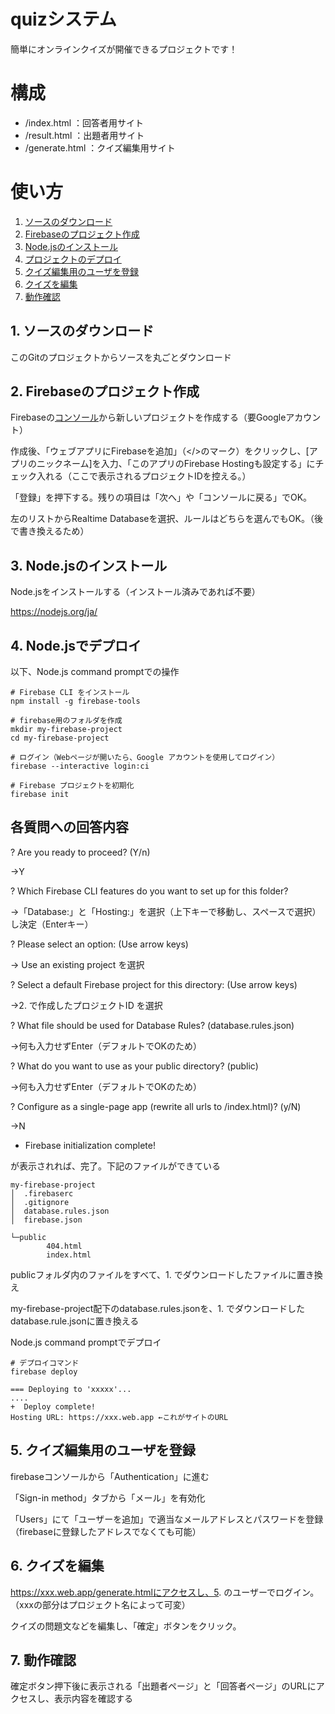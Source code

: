 # quizシステム
簡単にオンラインクイズが開催できるプロジェクトです！

# 構成
+ /index.html ：回答者用サイト
+ /result.html ：出題者用サイト
+ /generate.html ：クイズ編集用サイト


# 使い方
1. [ソースのダウンロード](#1-%E3%82%BD%E3%83%BC%E3%82%B9%E3%81%AE%E3%83%80%E3%82%A6%E3%83%B3%E3%83%AD%E3%83%BC%E3%83%89)
1. [Firebaseのプロジェクト作成](#2-firebase%E3%81%AE%E3%83%97%E3%83%AD%E3%82%B8%E3%82%A7%E3%82%AF%E3%83%88%E4%BD%9C%E6%88%90)
1. [Node.jsのインストール](#3-nodejs%E3%81%AE%E3%82%A4%E3%83%B3%E3%82%B9%E3%83%88%E3%83%BC%E3%83%AB)
1. [プロジェクトのデプロイ](#4-nodejs%E3%81%A7%E3%83%87%E3%83%97%E3%83%AD%E3%82%A4)
1. [クイズ編集用のユーザを登録](#5-%E3%82%AF%E3%82%A4%E3%82%BA%E7%B7%A8%E9%9B%86%E7%94%A8%E3%81%AE%E3%83%A6%E3%83%BC%E3%82%B6%E3%82%92%E7%99%BB%E9%8C%B2)
1. [クイズを編集](#6-%E3%82%AF%E3%82%A4%E3%82%BA%E3%82%92%E7%B7%A8%E9%9B%86)
1. [動作確認](#7-%E5%8B%95%E4%BD%9C%E7%A2%BA%E8%AA%8D)

## 1. ソースのダウンロード

このGitのプロジェクトからソースを丸ごとダウンロード

## 2. Firebaseのプロジェクト作成

Firebaseの[コンソール](https://console.firebase.google.com/u/0/)から新しいプロジェクトを作成する（要Googleアカウント）

作成後、「ウェブアプリにFirebaseを追加」（</>のマーク）をクリックし、[アプリのニックネーム]を入力、「このアプリのFirebase Hostingも設定する」にチェック入れる（ここで表示されるプロジェクトIDを控える。）

「登録」を押下する。残りの項目は「次へ」や「コンソールに戻る」でOK。

左のリストからRealtime Databaseを選択、ルールはどちらを選んでもOK。（後で書き換えるため）

## 3. Node.jsのインストール

Node.jsをインストールする（インストール済みであれば不要）

<a>https://nodejs.org/ja/</a>


## 4. Node.jsでデプロイ

以下、Node.js command promptでの操作

```
# Firebase CLI をインストール
npm install -g firebase-tools

# firebase用のフォルダを作成
mkdir my-firebase-project
cd my-firebase-project

# ログイン（Webページが開いたら、Google アカウントを使用してログイン）
firebase --interactive login:ci

# Firebase プロジェクトを初期化
firebase init
```

## 各質問への回答内容

? Are you ready to proceed? (Y/n)

→Y

? Which Firebase CLI features do you want to set up for this folder? 

→「Database:」と「Hosting:」を選択（上下キーで移動し、スペースで選択）し決定（Enterキー）

? Please select an option: (Use arrow keys)

→ Use an existing project を選択

? Select a default Firebase project for this directory: (Use arrow keys)

→2. で作成したプロジェクトID を選択

? What file should be used for Database Rules? (database.rules.json)

→何も入力せずEnter（デフォルトでOKのため）

? What do you want to use as your public directory? (public)

→何も入力せずEnter（デフォルトでOKのため）

? Configure as a single-page app (rewrite all urls to /index.html)? (y/N)

→N

+  Firebase initialization complete!

が表示されれば、完了。下記のファイルができている

```
my-firebase-project
│  .firebaserc
│  .gitignore
│  database.rules.json
│  firebase.json

└─public
        404.html
        index.html
```

publicフォルダ内のファイルをすべて、1. でダウンロードしたファイルに置き換え

my-firebase-project配下のdatabase.rules.jsonを、1. でダウンロードしたdatabase.rule.jsonに置き換える

Node.js command promptでデプロイ

```
# デプロイコマンド
firebase deploy

=== Deploying to 'xxxxx'...
....
+  Deploy complete!
Hosting URL: https://xxx.web.app ←これがサイトのURL
```

## 5. クイズ編集用のユーザを登録

firebaseコンソールから「Authentication」に進む

「Sign-in method」タブから「メール」を有効化

「Users」にて「ユーザーを追加」で適当なメールアドレスとパスワードを登録（firebaseに登録したアドレスでなくても可能）


## 6. クイズを編集
https://xxx.web.app/generate.htmlにアクセスし、5. のユーザーでログイン。（xxxの部分はプロジェクト名によって可変）

クイズの問題文などを編集し、「確定」ボタンをクリック。

## 7. 動作確認

確定ボタン押下後に表示される「出題者ページ」と「回答者ページ」のURLにアクセスし、表示内容を確認する
